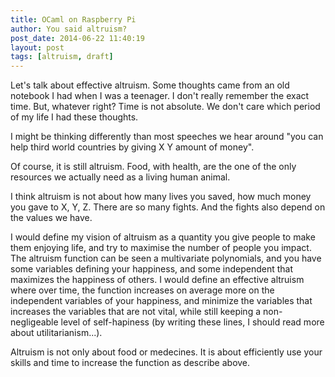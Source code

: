 ```yaml
---
title: OCaml on Raspberry Pi
author: You said altruism?
post_date: 2014-06-22 11:40:19
layout: post
tags: [altruism, draft]
---
```


Let's talk about effective altruism. Some thoughts came from an old notebook I
had when I was a teenager. I don't really remember the exact time. But, whatever
right? Time is not absolute. We don't care which period of my life I had these
thoughts.

I might be thinking differently than most speeches we hear around "you can help
third world countries by giving X Y amount of money".

Of course, it is still altruism. Food, with health, are the one of the only
resources we actually need as a living human animal.

I think altruism is not about how many lives you saved, how much money you gave
to X, Y, Z. There are so many fights. And the fights also depend on the values
we have.

I would define my vision of altruism as a quantity you give people to make them
enjoying life, and try to maximise the number of people you impact. The altruism
function can be seen a multivariate polynomials, and you have some variables
defining your happiness, and some independent that maximizes the happiness of
others. I would define an effective altruism where over time, the function
increases on average more on the independent variables of your happiness, and
minimize the variables that increases the variables that are not vital, while
still keeping a non-negligeable level of self-hapiness (by writing these lines,
I should read more about utilitarianism...).

Altruism is not only about food or medecines. It is about efficiently use your
skills and time to increase the function as describe above.
